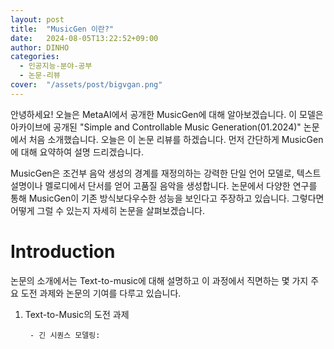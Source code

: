 ```yaml
---
layout: post
title:  "MusicGen 이란?"
date:   2024-08-05T13:22:52+09:00
author: DINHO
categories:
  - 인공지능-분야-공부
  - 논문-리뷰
cover:  "/assets/post/bigvgan.png"
---
```


안녕하세요! 오늘은 MetaAI에서 공개한 MusicGen에 대해 알아보겠습니다. 이 모델은 아카이브에 공개된 "Simple and Controllable Music Generation(01.2024)" 논문에서 처음 소개했습니다. 오늘은 이 논문 리뷰를 하겠습니다. 먼저 간단하게 MusicGen에 대해 요약하여 설명 드리겠습니다. 

MusicGen은 조건부 음악 생성의 경계를 재정의하는 강력한 단일 언어 모델로, 텍스트 설명이나 멜로디에서 단서를 얻어 고품질 음악을 생성합니다. 논문에서 다양한 연구를 통해 MusicGen이 기존 방식보다우수한 성능을 보인다고 주장하고 있습니다. 그렇다면 어떻게 그럴 수 있는지 자세히 논문을 살펴보겠습니다.

# Introduction

논문의 소개에서는 Text-to-music에 대해 설명하고 이 과정에서 직면하는 몇 가지 주요 도전 과제와 논문의 기여를 다루고 있습니다.

1. Text-to-Music의 도전 과제

        - 긴 시퀀스 모델링: 